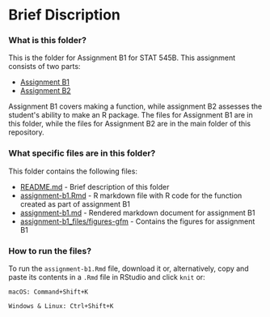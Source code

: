 # Brief Discription 
### What is this folder?
This is the folder for Assignment B1 for STAT 545B. This assignment consists of two parts:
  - [Assignment B1](https://stat545.stat.ubc.ca/assignments/assignment-b1/)
  - [Assignment B2](https://stat545.stat.ubc.ca/assignments/assignment-b2/)

Assignment B1 covers making a function, while assignment B2 assesses the student's ability to make an R package. The files for Assignment B1 are in this folder, while the files for Assignment B2 are in the main folder of this repository.
  
### What specific files are in this folder?
This folder contains the following files:
- [README.md](https://github.com/stat545ubc-2022/assignment-b1-and-b2-simranpreetmann/blob/main/assignment-b1/README.md) - Brief description of this folder
- [assignment-b1.Rmd](https://github.com/stat545ubc-2022/assignment-b1-and-b2-simranpreetmann/blob/main/assignment-b1/assignment-b1.Rmd) - R markdown file with R code for the function created as part of assignment B1
- [assignment-b1.md](https://github.com/stat545ubc-2022/assignment-b1-and-b2-simranpreetmann/blob/main/assignment-b1/assignment-b1.md) - Rendered markdown document for assignment B1
- [assignment-b1_files/figures-gfm](https://github.com/stat545ubc-2022/assignment-b1-and-b2-simranpreetmann/tree/main/assignment-b1/assignment-b1_files/figure-gfm) - Contains the figures for assignment B1

### How to run the files?
To run the `assignment-b1.Rmd` file, download it or, alternatively, copy and paste its contents in a `.Rmd` file in RStudio and click `knit` or:
```
macOS: Command+Shift+K
```
```
Windows & Linux: Ctrl+Shift+K
```
